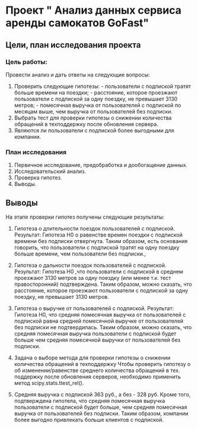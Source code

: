 # Проект " Анализ данных сервиса аренды самокатов GoFast"

## Цели, план исследования проекта


###  Цель работы:
Провести анализ и дать ответы на следующие вопросы:

   1. Проверить следующие гипотезы:
    - пользователи с подпиской тратят больше времени на поездки;
    - расстояние, которое проезжают пользователи с подпиской за одну поездку, не превышает 3130 метров;
    - помесячная выручка от пользователей с подпиской по месяцам выше, чем выручка от пользователей без подписки.
   2. Выбрать тест для проверки гипотезы  о снижении количества обращений в техподдержку после обновления сервера.
   3. Являются ли пользователи с подпиской более выгодными для компании.


### План исследования

1. Первичное исследование, предобработка и дообогащение данных.
2. Исследовательский анализ. 
3. Проверка гипотез.
4. Выводы.

## Выводы

На этапе проверки гипотез получены следующие результаты:

1. Гипотеза о длительности поездок пользователей с подпиской. 
    Результат: Гипотеза H0 о равенстве времен поездки с подпиской времени без подписки отвергнута.
    Таким образом, есть основания говорить, что пользователи с подпиской тратят на одну поездку больше времени, чем пользователи без подписки.,

2. Гипотеза о дальности поездок пользователей с подпиской.
    Результат: Гипотеза H0 ,что пользователи с подпиской в среднем проезжают 3130 метров за одну поездку (или менее т.к. тест правосторонний) подтверждена.
    Таким образом, можно сказать, что расстояние, которое проезжают пользователи с подпиской за одну поездку, не превышает 3130 метров.

3. Гипотеза о выручке от пользователей  с подпиской.
    Результат: Гипотеза H0, что средняя помесячная выручка от пользователей с подпиской равна средней помесячной выручке от пользователей без подписки не подтвердилась. 
    Таким образом, можно сказать, что средняя помесячная выручка пользователи с подпиской будет больше чем средняя помесячной выручки от пользователей без подписки. 

4. Задача о выборе метода для проверки гипотезы о снижении количества обращений в техподдержку
    Чтобы проверить гипотезу о об изменении/равенстве среднего количества обращений в тех. 
поддержку после обновления серверов, необходимо применить метод scipy.stats.ttest_rel().

5. Средняя выручка с подпиской 363 руб., а без - 328 руб. Кроме того, подтверждена гипотела, 
что средняя помесячная выручка пользователи с подпиской будет больше, чем средняя помесячная 
выручка от пользователей без подписки.
   Таким образом, компании более выгодно привлекать больше клиентов с подпиской.